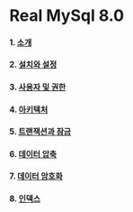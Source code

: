 # Real MySql 8.0

#### 1. [소개](/realMySql/1권/01_02_소개_설치와_설정.md)
#### 2. [설치와 설정](/realMySql/1권/01_02_소개_설치와_설정.md)
#### 3. [사용자 및 권한](/realMySql/1권/03_사용자및권한.md) 
#### 4. [아키텍처](/realMySql/1권/04_아키텍처.md)
#### 5. [트랜잭션과 잠금](/realMySql/1권/05_트랜잭션과_잠금.md)
#### 6. [데이터 압축](/realMySql/1권/06_데이터_압축.md)
#### 7. [데이터 암호화](/realMySql/1권/07_데이터_암호화.md)
#### 8. [인덱스](/realMySql/1권/08_인덱스.md)

